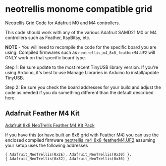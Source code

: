 # neotrellis monome compatible grid

Neotrellis Grid Code for Adafruit M0 and M4 controllers.

This code should work with any of the various Adafruit SAMD21 M0 or M4 controllers such as Feather, ItsyBitsy, etc. 

__NOTE__ - You will need to recompile the code for the specific board you are using. Compiled firmwares such as `neotrellis_m4_8x8_featherM4.UF2` will ONLY work on that specific board type. 

Step 1: Be sure update to the most recent TinyUSB library version. If you're using Arduino, it's best to use Manage Libraries in Arduino to install/update TinyUSB.

Step 2: Be sure you check the board addresses for your build and adjust the code as needed if you do something different than the default described here.


## Adafruit Feather M4 Kit
[Adafruit 8x8 NeoTrellis Feather M4 Kit Pack](https://www.adafruit.com/product/1929)

If you have this (or have built an 8x8 grid with Feather M4) you can use the enclosed compiled firmware [neotrellis_m4_8x8_featherM4.UF2](neotrellis_m4_8x8_featherM4.UF2) assuming your setup uses the following addresses 
```
{ Adafruit_NeoTrellis(0x2E), Adafruit_NeoTrellis(0x30) },
{ Adafruit_NeoTrellis(0x32), Adafruit_NeoTrellis(0x36) }

```
